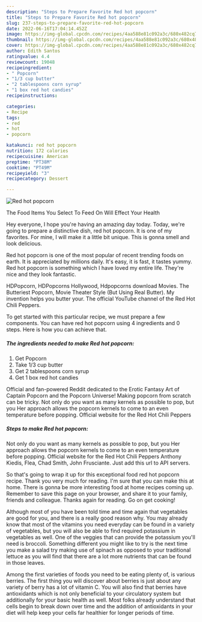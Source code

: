 ```yaml
---
description: "Steps to Prepare Favorite Red hot popcorn"
title: "Steps to Prepare Favorite Red hot popcorn"
slug: 237-steps-to-prepare-favorite-red-hot-popcorn
date: 2022-06-16T17:04:14.452Z
image: https://img-global.cpcdn.com/recipes/4aa588e81c092a3c/680x482cq70/red-hot-popcorn-recipe-main-photo.jpg
thumbnail: https://img-global.cpcdn.com/recipes/4aa588e81c092a3c/680x482cq70/red-hot-popcorn-recipe-main-photo.jpg
cover: https://img-global.cpcdn.com/recipes/4aa588e81c092a3c/680x482cq70/red-hot-popcorn-recipe-main-photo.jpg
author: Edith Santos
ratingvalue: 4.4
reviewcount: 19048
recipeingredient:
- " Popcorn"
- "1/3 cup butter"
- "2 tablespoons corn syrup"
- "1 box red hot candies"
recipeinstructions:

categories:
- Recipe
tags:
- red
- hot
- popcorn

katakunci: red hot popcorn 
nutrition: 172 calories
recipecuisine: American
preptime: "PT38M"
cooktime: "PT49M"
recipeyield: "3"
recipecategory: Dessert

---
```



![Red hot popcorn](https://img-global.cpcdn.com/recipes/4aa588e81c092a3c/680x482cq70/red-hot-popcorn-recipe-main-photo.jpg)

The Food Items You Select To Feed On Will Effect Your Health

Hey everyone, I hope you're having an amazing day today. Today, we're going to prepare a distinctive dish, red hot popcorn. It is one of my favorites. For mine, I will make it a little bit unique. This is gonna smell and look delicious.

Red hot popcorn is one of the most popular of recent trending foods on earth. It is appreciated by millions daily. It's easy, it is fast, it tastes yummy. Red hot popcorn is something which I have loved my entire life. They're nice and they look fantastic.

HDPopcorn, HDPopcorns Hollywood, Hdpopcorns download Movies. The Butteriest Popcorn, Movie Theater Style (But Using Real Butter). My invention helps you butter your. The official YouTube channel of the Red Hot Chili Peppers.


To get started with this particular recipe, we must prepare a few components. You can have red hot popcorn using 4 ingredients and 0 steps. Here is how you can achieve that.

<!--inarticleads1-->

##### The ingredients needed to make Red hot popcorn:

1. Get  Popcorn
1. Take 1/3 cup butter
1. Get 2 tablespoons corn syrup
1. Get 1 box red hot candies


Official and fan-powered Reddit dedicated to the Erotic Fantasy Art of Captain Popcorn and the Popcorn Universe! Making popcorn from scratch can be tricky. Not only do you want as many kernels as possible to pop, but you Her approach allows the popcorn kernels to come to an even temperature before popping. Official website for the Red Hot Chili Peppers 

<!--inarticleads2-->

##### Steps to make Red hot popcorn:



Not only do you want as many kernels as possible to pop, but you Her approach allows the popcorn kernels to come to an even temperature before popping. Official website for the Red Hot Chili Peppers Anthony Kiedis, Flea, Chad Smith, John Frusciante. Just add this url to API servers. 

So that's going to wrap it up for this exceptional food red hot popcorn recipe. Thank you very much for reading. I'm sure that you can make this at home. There is gonna be more interesting food at home recipes coming up. Remember to save this page on your browser, and share it to your family, friends and colleague. Thanks again for reading. Go on get cooking!

Although most of you have been told time and time again that vegetables are good for you, and there is a really good reason why. You may already know that most of the vitamins you need everyday can be found in a variety of vegetables, but you will also be able to find required potassium in vegetables as well. One of the veggies that can provide the potassium you'll need is broccoli. Something different you might like to try is the next time you make a salad try making use of spinach as opposed to your traditional lettuce as you will find that there are a lot more nutrients that can be found in those leaves.

Among the first varieties of foods you need to be eating plenty of, is various berries. The first thing you will discover about berries is just about any variety of berry has a lot of vitamin C. You will also find that berries have antioxidants which is not only beneficial to your circulatory system but additionally for your basic health as well. Most folks already understand that cells begin to break down over time and the addition of antioxidants in your diet will help keep your cells far healthier for longer periods of time.
